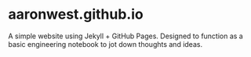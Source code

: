 # aaronwest.github.io

A simple website using Jekyll + GitHub Pages. Designed to function as a basic engineering notebook to jot down thoughts and ideas.